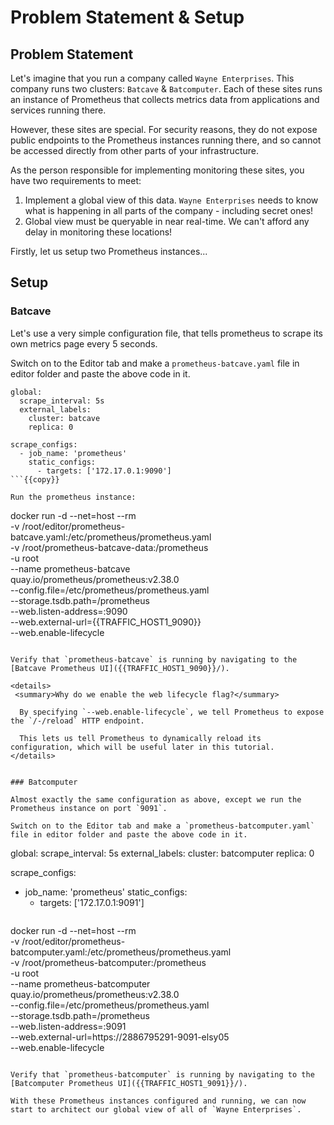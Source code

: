 # Problem Statement & Setup

## Problem Statement

Let's imagine that you run a company called `Wayne Enterprises`. This company runs two clusters: `Batcave` & `Batcomputer`. Each of these sites runs an instance of Prometheus that collects metrics data from applications and services running there.

However, these sites are special. For security reasons, they do not expose public endpoints to the Prometheus instances running there, and so cannot be accessed directly from other parts of your infrastructure.

As the person responsible for implementing monitoring these sites, you have two requirements to meet:

1. Implement a global view of this data. `Wayne Enterprises` needs to know what is happening in all parts of the company - including secret ones!
1. Global view must be queryable in near real-time. We can't afford any delay in monitoring these locations!

Firstly, let us setup two Prometheus instances...

## Setup

### Batcave

Let's use a very simple configuration file, that tells prometheus to scrape its own metrics page every 5 seconds.

Switch on to the Editor tab and make a `prometheus-batcave.yaml` file in editor folder and paste the above code in it.

```
global:
  scrape_interval: 5s
  external_labels:
    cluster: batcave
    replica: 0

scrape_configs:
  - job_name: 'prometheus'
    static_configs:
      - targets: ['172.17.0.1:9090']
```{{copy}}

Run the prometheus instance:

```
docker run -d --net=host --rm \
    -v /root/editor/prometheus-batcave.yaml:/etc/prometheus/prometheus.yaml \
    -v /root/prometheus-batcave-data:/prometheus \
    -u root \
    --name prometheus-batcave \
    quay.io/prometheus/prometheus:v2.38.0 \
    --config.file=/etc/prometheus/prometheus.yaml \
    --storage.tsdb.path=/prometheus \
    --web.listen-address=:9090 \
    --web.external-url={{TRAFFIC_HOST1_9090}} \
    --web.enable-lifecycle
```{{execute}}

Verify that `prometheus-batcave` is running by navigating to the [Batcave Prometheus UI]({{TRAFFIC_HOST1_9090}}/).

<details>
 <summary>Why do we enable the web lifecycle flag?</summary>

  By specifying `--web.enable-lifecycle`, we tell Prometheus to expose the `/-/reload` HTTP endpoint.

  This lets us tell Prometheus to dynamically reload its configuration, which will be useful later in this tutorial.
</details>


### Batcomputer

Almost exactly the same configuration as above, except we run the Prometheus instance on port `9091`.

Switch on to the Editor tab and make a `prometheus-batcomputer.yaml` file in editor folder and paste the above code in it.

```
global:
  scrape_interval: 5s
  external_labels:
    cluster: batcomputer
    replica: 0

scrape_configs:
  - job_name: 'prometheus'
    static_configs:
      - targets: ['172.17.0.1:9091']
```{{copy}}

```
docker run -d --net=host --rm \
    -v /root/editor/prometheus-batcomputer.yaml:/etc/prometheus/prometheus.yaml \
    -v /root/prometheus-batcomputer:/prometheus \
    -u root \
    --name prometheus-batcomputer \
    quay.io/prometheus/prometheus:v2.38.0 \
    --config.file=/etc/prometheus/prometheus.yaml \
    --storage.tsdb.path=/prometheus \
    --web.listen-address=:9091 \
    --web.external-url=https://2886795291-9091-elsy05 \
    --web.enable-lifecycle
```{{execute}}

Verify that `prometheus-batcomputer` is running by navigating to the [Batcomputer Prometheus UI]({{TRAFFIC_HOST1_9091}}/).

With these Prometheus instances configured and running, we can now start to architect our global view of all of `Wayne Enterprises`.
